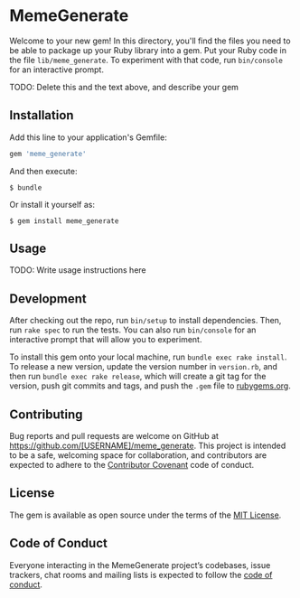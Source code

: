 # MemeGenerate

Welcome to your new gem! In this directory, you'll find the files you need to be able to package up your Ruby library into a gem. Put your Ruby code in the file `lib/meme_generate`. To experiment with that code, run `bin/console` for an interactive prompt.

TODO: Delete this and the text above, and describe your gem

## Installation

Add this line to your application's Gemfile:

```ruby
gem 'meme_generate'
```

And then execute:

    $ bundle

Or install it yourself as:

    $ gem install meme_generate

## Usage

TODO: Write usage instructions here

## Development

After checking out the repo, run `bin/setup` to install dependencies. Then, run `rake spec` to run the tests. You can also run `bin/console` for an interactive prompt that will allow you to experiment.

To install this gem onto your local machine, run `bundle exec rake install`. To release a new version, update the version number in `version.rb`, and then run `bundle exec rake release`, which will create a git tag for the version, push git commits and tags, and push the `.gem` file to [rubygems.org](https://rubygems.org).

## Contributing

Bug reports and pull requests are welcome on GitHub at https://github.com/[USERNAME]/meme_generate. This project is intended to be a safe, welcoming space for collaboration, and contributors are expected to adhere to the [Contributor Covenant](http://contributor-covenant.org) code of conduct.

## License

The gem is available as open source under the terms of the [MIT License](https://opensource.org/licenses/MIT).

## Code of Conduct

Everyone interacting in the MemeGenerate project’s codebases, issue trackers, chat rooms and mailing lists is expected to follow the [code of conduct](https://github.com/[USERNAME]/meme_generate/blob/master/CODE_OF_CONDUCT.md).
